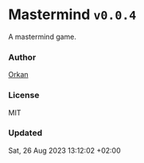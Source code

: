 # Mastermind `v0.0.4`

A mastermind game.

### Author

[Orkan](https://github.com/orkan)

### License

MIT

### Updated

Sat, 26 Aug 2023 13:12:02 +02:00
